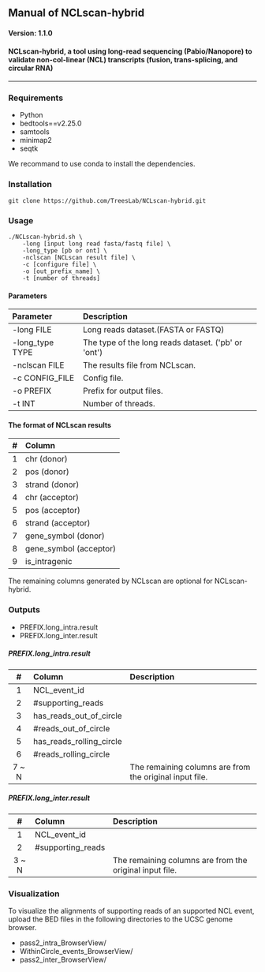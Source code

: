 ## Manual of NCLscan-hybrid
####   Version: 1.1.0
#### NCLscan-hybrid, a tool using long-read sequencing (Pabio/Nanopore) to validate non-col-linear (NCL) transcripts (fusion, trans-splicing, and circular RNA) 
-----------------------------


### Requirements

- Python
- bedtools==v2.25.0
- samtools
- minimap2
- seqtk

We recommand to use conda to install the dependencies.


### Installation

```
git clone https://github.com/TreesLab/NCLscan-hybrid.git
```


### Usage

```
./NCLscan-hybrid.sh \
    -long [input long read fasta/fastq file] \
    -long_type [pb or ont] \
    -nclscan [NCLscan result file] \
    -c [configure file] \
    -o [out_prefix_name] \
    -t [number of threads]
```

#### Parameters

Parameter | Description
:-------- | :-----------------
 -long FILE | Long reads dataset.(FASTA or FASTQ)
 -long_type TYPE | The type of the long reads dataset. ('pb' or 'ont')
 -nclscan FILE | The results file from NCLscan.
 -c CONFIG_FILE | Config file.
 -o PREFIX | Prefix for output files.
 -t INT | Number of threads.


#### The format of NCLscan results


 \#  | Column 
 :-: | :----- 
  1  | chr (donor) 
  2  | pos (donor)  
  3  | strand (donor) 
  4  | chr (acceptor) 
  5  | pos (acceptor) 
  6  | strand (acceptor) 
  7  | gene_symbol (donor) 
  8  | gene_symbol (acceptor) 
  9  | is_intragenic


The remaining columns generated by NCLscan are optional for NCLscan-hybrid.



### Outputs

- PREFIX.long_intra.result
- PREFIX.long_inter.result 


##### PREFIX.long_intra.result

 \#  | Column | Description 
 :-: | :----- | :---------- 
  1  | NCL_event_id |  
  2  | #supporting_reads | 
  3  | has_reads_out_of_circle | 
  4  | #reads_out_of_circle | 
  5  | has_reads_rolling_circle | 
  6  | #reads_rolling_circle | 
 7 ~ N | | The remaining columns are from the original input file. 


##### PREFIX.long_inter.result

 \#  | Column | Description 
 :-: | :----- | :---------- 
  1  | NCL_event_id |  
  2  | #supporting_reads | 
 3 ~ N | | The remaining columns are from the original input file. 




### Visualization

To visualize the alignments of supporting reads of an supported NCL event, upload the BED files in the following directories to the UCSC genome browser.

- pass2_intra_BrowserView/
- WithinCircle_events_BrowserView/
- pass2_inter_BrowserView/


